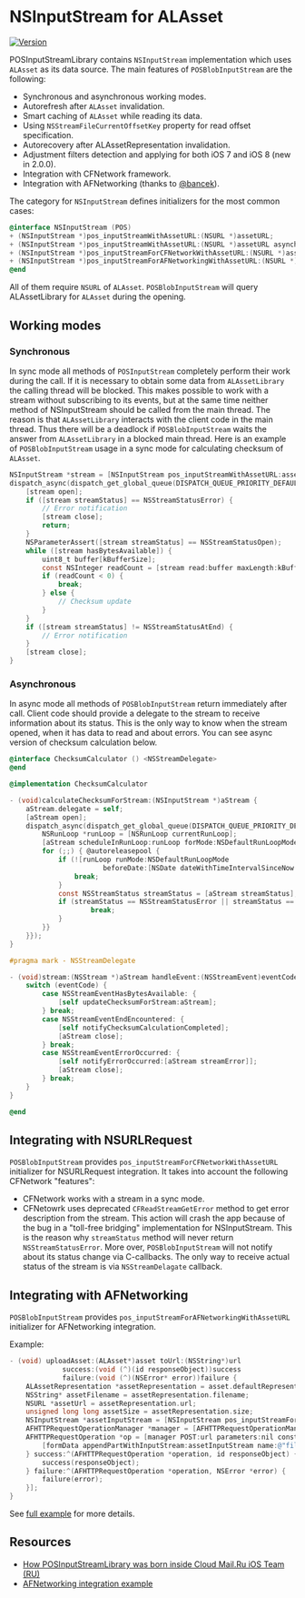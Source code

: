 NSInputStream for ALAsset
=========================
[![Version](http://img.shields.io/cocoapods/v/POSInputStreamLibrary.svg)](http://cocoapods.org/?q=POSInputStreamLibrary)

POSInputStreamLibrary contains `NSInputStream` implementation which uses `ALAsset`
as its data source. The main features of `POSBlobInputStream` are the following:

- Synchronous and asynchronous working modes.
- Autorefresh after `ALAsset` invalidation.
- Smart caching of `ALAsset` while reading its data.
- Using `NSStreamFileCurrentOffsetKey` property for read offset specification.
- Autorecovery after ALAssetRepresentation invalidation.
- Adjustment filters detection and applying for both iOS 7 and iOS 8 (new in 2.0.0).
- Integration with CFNetwork framework.
- Integration with AFNetworking (thanks to [@bancek](https://github.com/bancek)).

The category for `NSInputStream` defines initializers for the most common cases:

```objective-c
@interface NSInputStream (POS)
+ (NSInputStream *)pos_inputStreamWithAssetURL:(NSURL *)assetURL;
+ (NSInputStream *)pos_inputStreamWithAssetURL:(NSURL *)assetURL asynchronous:(BOOL)asynchronous;
+ (NSInputStream *)pos_inputStreamForCFNetworkWithAssetURL:(NSURL *)assetURL;
+ (NSInputStream *)pos_inputStreamForAFNetworkingWithAssetURL:(NSURL *)assetURL;
@end
```

All of them require `NSURL` of `ALAsset`. `POSBlobInputStream` will query
ALAssetLibrary for `ALAsset` during the opening.

 
## Working modes

### Synchronous

In sync mode all methods of `POSInputStream` completely perform their work during
the call. If it is necessary to obtain some data from `ALAssetLibrary` the
calling thread will be blocked. This makes possible to work with a stream without
subscribing to its events, but at the same time neither method of NSInputStream
should be called from the main thread. The reason is that `ALAssetLibrary`
interacts with the client code in the main thread. Thus there will be a deadlock if
`POSBlobInputStream` waits the answer from `ALAssetLibrary` in a blocked main
thread. Here is an example of `POSBlobInputStream` usage in a sync mode for
calculating checksum of `ALAsset`.

```objective-c
NSInputStream *stream = [NSInputStream pos_inputStreamWithAssetURL:assetURL asynchronous:NO];
dispatch_async(dispatch_get_global_queue(DISPATCH_QUEUE_PRIORITY_DEFAULT, 0), ^{
    [stream open];
    if ([stream streamStatus] == NSStreamStatusError) {
        // Error notification
        [stream close];
        return;
    }
    NSParameterAssert([stream streamStatus] == NSStreamStatusOpen);
    while ([stream hasBytesAvailable]) {
        uint8_t buffer[kBufferSize];
        const NSInteger readCount = [stream read:buffer maxLength:kBufferSize];
        if (readCount < 0) {
            break;
        } else {
            // Checksum update
        }
    }
    if ([stream streamStatus] != NSStreamStatusAtEnd) {
        // Error notification
    }
    [stream close];
}
```

### Asynchronous

In async mode all methods of `POSBlobInputStream` return immediately after call.
Client code should provide a delegate to the stream to receive information about its
status. This is the only way to know when the stream opened, when it has data to read
and about errors. You can see async version of checksum calculation below.

```objective-c
@interface ChecksumCalculator () <NSStreamDelegate>
@end

@implementation ChecksumCalculator

- (void)calculateChecksumForStream:(NSInputStream *)aStream {
    aStream.delegate = self;
    [aStream open];
    dispatch_async(dispatch_get_global_queue(DISPATCH_QUEUE_PRIORITY_DEFAULT, 0), ^{ @autoreleasepool {
        NSRunLoop *runLoop = [NSRunLoop currentRunLoop];
        [aStream scheduleInRunLoop:runLoop forMode:NSDefaultRunLoopMode];
        for (;;) { @autoreleasepool {
            if (![runLoop runMode:NSDefaultRunLoopMode
                       beforeDate:[NSDate dateWithTimeIntervalSinceNow:kRunLoopInterval]]) {
                break;
            }
            const NSStreamStatus streamStatus = [aStream streamStatus];
            if (streamStatus == NSStreamStatusError || streamStatus == NSStreamStatusClosed) {
                    break;
            }
        }}
    }});
}

#pragma mark - NSStreamDelegate

- (void)stream:(NSStream *)aStream handleEvent:(NSStreamEvent)eventCode {
    switch (eventCode) {
        case NSStreamEventHasBytesAvailable: {
            [self updateChecksumForStream:aStream];
        } break;
        case NSStreamEventEndEncountered: {
            [self notifyChecksumCalculationCompleted];
            [aStream close];
        } break;
        case NSStreamEventErrorOccurred: {
            [self notifyErrorOccurred:[aStream streamError]];
            [aStream close];
        } break;
    }
}

@end
```

## Integrating with NSURLRequest

`POSBlobInputStream` provides `pos_inputStreamForCFNetworkWithAssetURL` initializer
for NSURLRequest integration. It takes into account the following CFNetwork "features":

- CFNetwork works with a stream in a sync mode. 
- CFNetowrk uses deprecated `CFReadStreamGetError` method to get error description from
the stream. This action will crash the app because of the bug in a "toll-free bridging"
implementation for NSInputStream. This is the reason why `streamStatus` method will never
return `NSStreamStatusError`. More over, `POSBlobInputStream` will not notify about its
status change via C-callbacks. The only way to receive actual status of the stream is via
`NSStreamDelagate` callback.

## Integrating with AFNetworking

`POSBlobInputStream` provides `pos_inputStreamForAFNetworkingWithAssetURL` initializer
for AFNetworking integration.

Example:

```objective-c
- (void) uploadAsset:(ALAsset*)asset toUrl:(NSString*)url
             success:(void (^)(id responseObject))success
             failure:(void (^)(NSError* error))failure {
    ALAssetRepresentation *assetRepresentation = asset.defaultRepresentation;
    NSString* assetFilename = assetRepresentation.filename;
    NSURL *assetUrl = assetRepresentation.url;
    unsigned long long assetSize = assetRepresentation.size;
    NSInputStream *assetInputStream = [NSInputStream pos_inputStreamForAFNetworkingWithAssetURL:assetUrl];
    AFHTTPRequestOperationManager *manager = [AFHTTPRequestOperationManager manager];
    AFHTTPRequestOperation *op = [manager POST:url parameters:nil constructingBodyWithBlock:^(id<AFMultipartFormData> formData) {
        [formData appendPartWithInputStream:assetInputStream name:@"file" fileName:assetFilename length:assetSize mimeType:@"image/jpeg"];
    } success:^(AFHTTPRequestOperation *operation, id responseObject) {
        success(responseObject);
    } failure:^(AFHTTPRequestOperation *operation, NSError *error) {
        failure(error);
    }];
}
```

See [full example](https://github.com/bancek/POSInputStreamAFNetworkingExample) for more details.

## Resources

* [How POSInputStreamLibrary was born inside Cloud Mail.Ru iOS Team (RU)](http://habr.ru/p/216247/)
* [AFNetworking integration example](https://github.com/bancek/POSInputStreamAFNetworkingExample)

